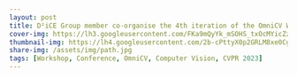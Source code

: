 ```yaml
---
layout: post
title: D²iCE Group member co-organise the 4th iteration of the OmniCV Workshop at CVPR 2023
cover-img: https://lh3.googleusercontent.com/FKa9mQyYk_mSOHS_txOcMYicZzsfES0_pOOOTlmPhqkLVlLF45Oc8WnWKU_98UzGqzFc2yZ7WAv3dfW5-EroIf0Kso3hOwvYTkmXcMRUTxSxU0qHEy0-F4RqUW6FNG4kLw=w1280
thumbnail-img: https://lh4.googleusercontent.com/2b-cPttyX0p2GRLM8xe0Cg3avFSjaKCAcNNHR2aO2pRu1ybWWrbl59WTqsCiep5RV2KjD6VikSHBtUX49UGMqXBPA287oPRG60A-ey4u7Cd2whjpeAcGL9Kbe3atuMF-Mg=w1280
share-img: /assets/img/path.jpg
tags: [Workshop, Conference, OmniCV, Computer Vision, CVPR 2023]
---
```

